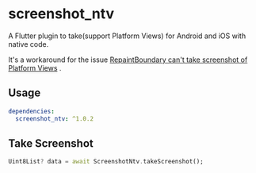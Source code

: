 # screenshot_ntv

A Flutter plugin to take(support Platform Views) for Android and iOS with native code.

It's a workaround for the issue [RepaintBoundary can't take screenshot of Platform Views](https://github.com/flutter/flutter/issues/102866) .

## Usage

``` yaml
dependencies:
  screenshot_ntv: ^1.0.2
```

## Take Screenshot

``` dart
Uint8List? data = await ScreenshotNtv.takeScreenshot();
```